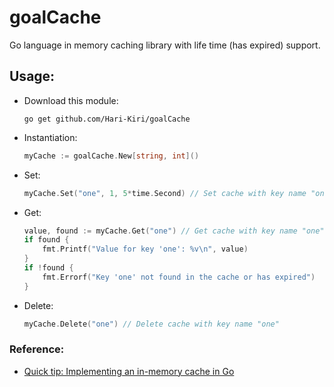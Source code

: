 # goalCache
Go language in memory caching library with life time (has expired) support.

## Usage:
- Download this module:
    ```shell
    go get github.com/Hari-Kiri/goalCache
    ```
- Instantiation:
    ```go
    myCache := goalCache.New[string, int]()
    ```
- Set:
    ```go
    myCache.Set("one", 1, 5*time.Second) // Set cache with key name "one", value for integer 1, and expired in five seconds
    ```
- Get:
    ```go
    value, found := myCache.Get("one") // Get cache with key name "one"
	if found {
		fmt.Printf("Value for key 'one': %v\n", value)
	} 
    if !found {
		fmt.Errorf("Key 'one' not found in the cache or has expired")
	}
    ```
- Delete:
    ```go
    myCache.Delete("one") // Delete cache with key name "one"
    ```

### Reference:
- [Quick tip: Implementing an in-memory cache in Go](https://www.alexedwards.net/blog/implementing-an-in-memory-cache-in-go)
